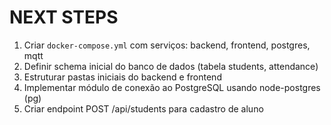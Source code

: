# NEXT STEPS

1. Criar `docker-compose.yml` com serviços: backend, frontend, postgres, mqtt
2. Definir schema inicial do banco de dados (tabela students, attendance)
3. Estruturar pastas iniciais do backend e frontend
4. Implementar módulo de conexão ao PostgreSQL usando node-postgres (pg)
5. Criar endpoint POST /api/students para cadastro de aluno
